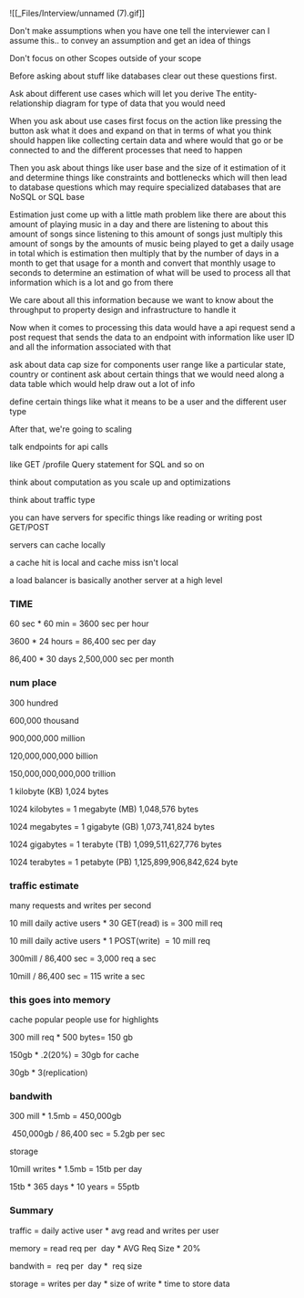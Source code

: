 ![[_Files/Interview/unnamed (7).gif]]

Don't make assumptions when you have one tell the interviewer can I assume this.. to convey an assumption and get an idea of things 

Don't focus on other Scopes outside of your scope 

Before asking about stuff like databases clear out these questions first. 

Ask about different use cases which will let you derive The entity-relationship diagram for type of data that you would need 

When you ask about use cases first focus on the action like pressing the button ask what it does and expand on that in terms of what you think should happen like collecting certain data and where would that go or be connected to and the different processes that need to happen 

Then you ask about things like user base and the size of it estimation of it and determine things like constraints and bottlenecks which will then lead to database questions which may require specialized databases that are NoSQL or SQL base 

Estimation just come up with a little math problem like there are about this amount of playing music in a day and there are listening to about this amount of songs since listening to this amount of songs just multiply this amount of songs by the amounts of music being played to get a daily usage in total which is estimation then multiply that by the number of days in a month to get that usage for a month and convert that monthly usage to seconds to determine an estimation of what will be used to process all that information which is a lot and go from there 

We care about all this information because we want to know about the throughput to property design and infrastructure to handle it  

Now when it comes to processing this data would have a api request send a post request that sends the data to an endpoint with information like user ID and all the information associated with that 

ask about data cap size for components user range like a particular state, country or continent ask about certain things that we would need along a data table which would help draw out a lot of info 

define certain things like what it means to be a user and the different user type  

After that, we're going to scaling 

talk endpoints for api calls 

like GET /profile Query statement for SQL and so on 

think about computation as you scale up and optimizations 

think about traffic type 

you can have servers for specific things like reading or writing post GET/POST 

servers can cache locally 

a cache hit is local and cache miss isn't local 

a load balancer is basically another server at a high level 



### TIME 

60 sec * 60 min = 3600 sec per hour 

3600 * 24 hours = 86,400 sec per day 

86,400 * 30 days 2,500,000 sec per month 



### num place 

300 hundred 

600,000 thousand 

900,000,000 million 

120,000,000,000 billion 

150,000,000,000,000 trillion 





1 kilobyte (KB) 1,024 bytes 

1024 kilobytes = 1 megabyte (MB) 1,048,576 bytes 

1024 megabytes = 1 gigabyte (GB) 1,073,741,824 bytes 

1024 gigabytes = 1 terabyte (TB) 1,099,511,627,776 bytes 

1024 terabytes = 1 petabyte (PB) 1,125,899,906,842,624 byte 



### traffic estimate 

many requests and writes per second 

10 mill daily active users * 30 GET(read) is = 300 mill req 

10 mill daily active users * 1 POST(write)  = 10 mill req  

300mill / 86,400 sec = 3,000 req a sec 

10mill / 86,400 sec = 115 write a sec 



### this goes into memory  

cache popular people use for highlights 

300 mill req * 500 bytes= 150 gb 

150gb * .2(20%) = 30gb for cache 

30gb * 3(replication) 



### bandwith 

300 mill * 1.5mb = 450,000gb 

 450,000gb / 86,400 sec = 5.2gb per sec 

storage 

10mill writes * 1.5mb = 15tb per day 

15tb * 365 days * 10 years = 55ptb 



### Summary 

traffic = daily active user * avg read and writes per user 

memory = read req per  day * AVG Req Size * 20% 

bandwith =  req per  day *  req size 

storage = writes per day * size of write * time to store data
